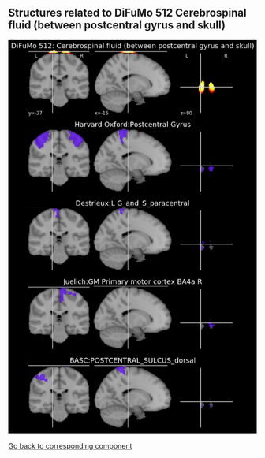 


## Structures related to DiFuMo 512 Cerebrospinal fluid (between postcentral gyrus and skull)

![428](428.jpg "Structures related to DiFuMo 512 Cerebrospinal fluid (between postcentral gyrus and skull)")

[Go back to corresponding component](https://parietal-inria.github.io/DiFuMo/512/html/428.html)
